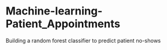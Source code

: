 # Machine-learning-Patient_Appointments
Building a random forest classifier to predict patient no-shows
